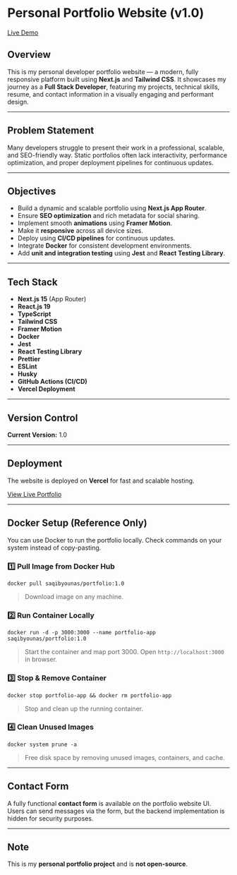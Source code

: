 # Personal Portfolio Website (v1.0)

[Live Demo](https://portfolio-github-io-seven-gamma.vercel.app)

## Overview

This is my personal developer portfolio website — a modern, fully responsive platform built using **Next.js** and **Tailwind CSS**. It showcases my journey as a **Full Stack Developer**, featuring my projects, technical skills, resume, and contact information in a visually engaging and performant design.

---

## Problem Statement

Many developers struggle to present their work in a professional, scalable, and SEO-friendly way. Static portfolios often lack interactivity, performance optimization, and proper deployment pipelines for continuous updates.

---

## Objectives

- Build a dynamic and scalable portfolio using **Next.js App Router**.
- Ensure **SEO optimization** and rich metadata for social sharing.
- Implement smooth **animations** using **Framer Motion**.
- Make it **responsive** across all device sizes.
- Deploy using **CI/CD pipelines** for continuous updates.
- Integrate **Docker** for consistent development environments.
- Add **unit and integration testing** using **Jest** and **React Testing Library**.

---

## Tech Stack

- **Next.js 15** (App Router)
- **React.js 19**
- **TypeScript**
- **Tailwind CSS**
- **Framer Motion**
- **Docker**
- **Jest**
- **React Testing Library**
- **Prettier**
- **ESLint**
- **Husky**
- **GitHub Actions (CI/CD)**
- **Vercel Deployment**

---

## Version Control

**Current Version:** 1.0

---

## Deployment

The website is deployed on **Vercel** for fast and scalable hosting.

[View Live Portfolio](https://portfolio-github-io-seven-gamma.vercel.app)

---

## Docker Setup (Reference Only)

You can use Docker to run the portfolio locally. Check commands on your system instead of copy-pasting.

### 1️⃣ Pull Image from Docker Hub

`docker pull saqibyounas/portfolio:1.0`

> Download image on any machine.

### 2️⃣ Run Container Locally

`docker run -d -p 3000:3000 --name portfolio-app saqibyounas/portfolio:1.0`

> Start the container and map port 3000. Open `http://localhost:3000` in browser.

### 3️⃣ Stop & Remove Container

`docker stop portfolio-app && docker rm portfolio-app`

> Stop and clean up the running container.

### 4️⃣ Clean Unused Images

`docker system prune -a`

> Free disk space by removing unused images, containers, and cache.

---

## Contact Form

A fully functional **contact form** is available on the portfolio website UI.  
Users can send messages via the form, but the backend implementation is hidden for security purposes.

---

## Note

This is my **personal portfolio project** and is **not open-source**.
